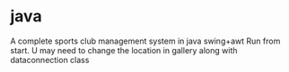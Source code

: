 # java
A complete sports club management system in java swing+awt
Run from start.
U may need to change the location in gallery along with dataconnection class
